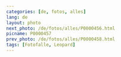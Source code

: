 ```yaml
---
categories: [de, fotos, alles]
lang: de
layout: photo
next_photo: /de/fotos/alles/P0000456.html
picname: P0000457
prev_photo: /de/fotos/alles/P0000458.html
tags: [Fotofalle, Leopard]
---
```

